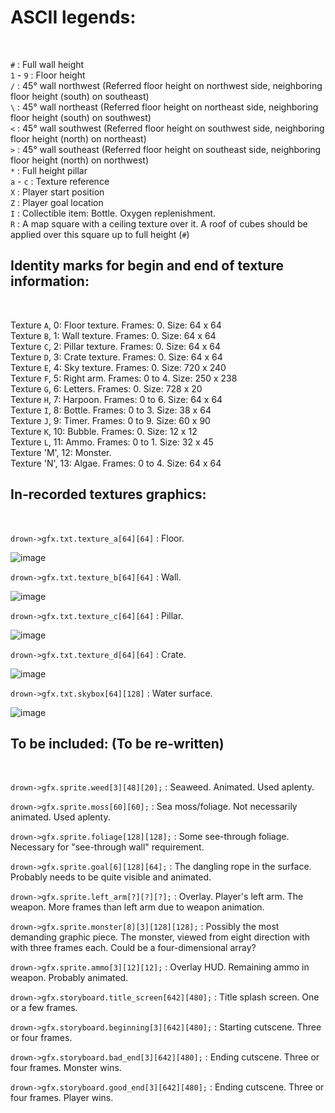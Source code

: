 # ASCII legends:
<br>

`#`       : Full wall height<br>
`1` - `9` : Floor height<br>
`/`       : 45° wall northwest (Referred floor height on northwest side, neighboring floor height (south) on southeast)<br>
`\`       : 45° wall northeast (Referred floor height on northeast side, neighboring floor height (south) on southwest)<br>
`<`       : 45° wall southwest (Referred floor height on southwest side, neighboring floor height (north) on northeast)<br>
`>`       : 45° wall southeast (Referred floor height on southeast side, neighboring floor height (north) on northwest)<br>
`*`       : Full height pillar<br>
`a` - `c` : Texture reference<br>
`X`       : Player start position<br>
`Z`       : Player goal location<br>
`I`       : Collectible item: Bottle. Oxygen replenishment.<br>
`R`       : A map square with a ceiling texture over it. A roof of cubes should be applied over this square up to full height (`#`)<br>

## Identity marks for begin and end of texture information:
<br>

Texture `A`, 0:		Floor texture.  Frames: 0.	  		Size: 64 x 64 <br>
Texture `B`, 1:		Wall texture.	  Frames: 0.	  		Size: 64 x 64 <br>
Texture `C`, 2:		Pillar texture.	Frames: 0.	  		Size: 64 x 64 <br>
Texture `D`, 3:		Crate texture.	Frames: 0.	  		Size: 64 x 64 <br>
Texture `E`, 4:		Sky texture.	  Frames: 0.	  		Size: 720 x 240 <br>
Texture `F`, 5:		Right arm.	   	Frames: 0 to 4.	  Size: 250 x 238 <br>
Texture `G`, 6:		Letters.	    	Frames: 0.			  Size: 728 x 20 <br> 
Texture `H`, 7:		Harpoon.	    	Frames: 0 to 6.		Size: 64 x 64 <br>
Texture `I`, 8:		Bottle.		  	  Frames: 0 to 3.		Size: 38 x 64 <br>
Texture `J`, 9:		Timer.		    	Frames: 0 to 9.		Size: 60 x 90 <br>
Texture `K`, 10:	Bubble.		    	Frames: 0.		  	Size: 12 x 12 <br>
Texture `L`, 11:	Ammo.			      Frames:	0 to 1.		Size: 32 x 45 <br>
Texture 'M', 12:  Monster.        <br>
Texture 'N', 13:  Algae.        Frames: 0 to 4.   Size: 64 x 64 <br>

## In-recorded textures graphics:
<br>

`drown->gfx.txt.texture_a[64][64]` : Floor.<br> 

![image](https://user-images.githubusercontent.com/70949716/216399368-b52723d5-13c3-40b9-92d7-0153e7ee3758.png) <br>

`drown->gfx.txt.texture_b[64][64]` : Wall.<br>

![image](https://user-images.githubusercontent.com/70949716/216617733-ba63c1f7-67b5-49d9-944a-1092b340e125.png) <br>

`drown->gfx.txt.texture_c[64][64]` : Pillar.<br>

![image](https://user-images.githubusercontent.com/70949716/216831640-89a83d30-060e-4251-9ac7-59f3d895c929.png) <br>

`drown->gfx.txt.texture_d[64][64]` : Crate.<br> 

![image](https://user-images.githubusercontent.com/70949716/216399608-7c2a9388-4216-4df1-b475-a01df5fe807c.png) <br>

`drown->gfx.txt.skybox[64][128]`  : Water surface.<br> 

![image](https://user-images.githubusercontent.com/70949716/216763126-8dc46de6-ee83-449e-aff6-b13f54279044.png) <br>

## To be included: (To be re-written)
<br>

`drown->gfx.sprite.weed[3][48][20];`  : Seaweed. Animated. Used aplenty. <br>

`drown->gfx.sprite.moss[60][60];` : Sea moss/foliage. Not necessarily animated. Used aplenty. <br>

`drown->gfx.sprite.foliage[128][128];`  : Some see-through foliage. Necessary for "see-through wall" requirement.

`drown->gfx.sprite.goal[6][128][64];` : The dangling rope in the surface. Probably needs to be quite visible and animated.

`drown->gfx.sprite.left_arm[?][?][?];`  : Overlay. Player's left arm. The weapon. More frames than left arm due to weapon animation. <br>

`drown->gfx.sprite.monster[8][3][128][128];`  : Possibly the most demanding graphic piece. The monster, viewed from eight direction with with three frames each. Could be a four-dimensional array? <br>

`drown->gfx.sprite.ammo[3][12][12];`  : Overlay HUD. Remaining ammo in weapon. Probably animated. <br>

`drown->gfx.storyboard.title_screen[642][480];` : Title splash screen. One or a few frames. <br>

`drown->gfx.storyboard.beginning[3][642][480];` : Starting cutscene. Three or four frames. <br>

`drown->gfx.storyboard.bad_end[3][642][480];` : Ending cutscene. Three or four frames. Monster wins. <br>

`drown->gfx.storyboard.good_end[3][642][480];`  : Ending cutscene. Three or four frames. Player wins. <br>
